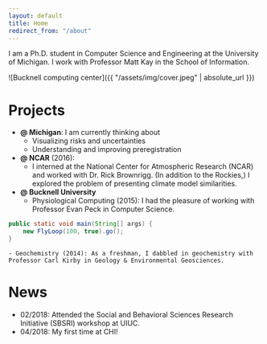 ```yaml
---
layout: default
title: Home
redirect_from: "/about"
---
```




I am a Ph.D. student in Computer Science and Engineering at the University of Michigan. I work with Professor Matt Kay in the School of Information.


![Bucknell computing center]({{ "/assets/img/cover.jpeg" | absolute_url }})  






# Projects

- __@ Michigan__: I am currently thinking about
	- Visualizing risks and uncertainties
	- Understanding and improving preregistration
- __@ NCAR__ (2016): 
	- I interned at the National Center for Atmospheric Research (NCAR) and worked with Dr. Rick Brownrigg. (In addition to the Rockies,) I explored the problem of  presenting climate model similarities.
- __@ Bucknell University__
	- Physiological Computing (2015): I had the pleasure of working with Professor Evan Peck in Computer Science.
```java
public static void main(String[] args) {
    new FlyLoop(100, true).go();
}
```
	- Geochemistry (2014): As a freshman, I dabbled in geochemistry with Professor Carl Kirby in Geology & Environmental Geosciences.


# News

- 02/2018: Attended the Social and Behavioral Sciences Research Initiative (SBSRI) workshop at UIUC.
- 04/2018: My first time at CHI!

